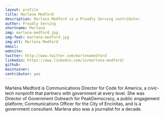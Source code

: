 ```yaml
---
layout: profile
title: Marlena Medford
description: Marlena Medford is a Proudly Serving contributor.
author: Proudly Serving
shortname: Marlena
img: marlena-medford.jpg
img-feat: marlena-medford.jpg
img-alt: Marlena Medford
email: 
website: 
twitter: http://www.twitter.com/marlenamedford
linkedin: https://www.linkedin.com/in/marlena-medford/
github: 
maintainer: 
contributor: yes
---
```


Marlena Medford is Communications Director for Code for America, a civic-tech nonprofit that partners with government at every level. She was Director of Government Outreach for PeakDemocracy, a public engagement platform; Communications Officer for the City of Encinitas, and is a government consultant. Marlena also was a journalist for a decade.

